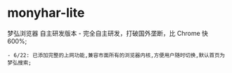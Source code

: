 # monyhar-lite
梦弘浏览器 自主研发版本 - 完全自主研发，打破国外垄断，比 Chrome 快 600%;
```
- 6/22: 已添加完整的上网功能,兼容市面所有的浏览器内核,方便用户随时切换,默认首页为梦弘搜索;
```